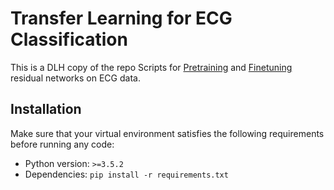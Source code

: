 # Transfer Learning for ECG Classification
This is a DLH copy of the repo
Scripts for [Pretraining](pretraining) and [Finetuning](finetuning) residual networks on ECG data.

## Installation

Make sure that your virtual environment satisfies the following requirements before running any code:

* Python version: `>=3.5.2`
* Dependencies: `pip install -r requirements.txt`
